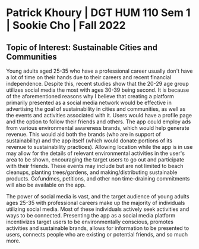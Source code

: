 # Patrick Khoury | DGT HUM 110 Sem 1 | Sookie Cho | Fall 2022

## Topic of Interest: Sustainable Cities and Communities 


Young adults aged 25-35 who have a professional career usually don't have a lot of time on their hands due to their careers and recent financial independence. Despite this, recent studies show that the 20-29 age group utilizes social media the most with ages 30-39 being second. It is because of the aforementioned reasons why I believe that creating a platform primarily presented as a social media network would be effective in advertising the goal of sustainability in cities and communities, as well as the events and activities associated with it. Users would have a profile page and the option to follow their friends and others. The app could employ ads from various environmental awareness brands, which would help generate revenue. This would aid both the brands (who are in support of sustainability) and the app itself (which would donate portions of its revenue to sustainability practices). Allowing location while the app is in use may allow for the details of relevant environmental activities in the user's area to be shown, encouraging the target users to go out and participate with their friends. These events may include but are not limited to beach cleanups, planting trees/gardens, and making/distributing sustainable products. Gofundmes, petitions, and other non time-draining commitments will also be available on the app.

The power of social media is vast, and the target audience of young adults ages 25-35 with professional careers make up the majority of individuals utilizing social media. Most of these individuals actively seek activities and ways to be connected. Presenting the app as a social media platform incentivizes target users to be environmentally conscious, promotes activities and sustainable brands, allows for information to be presented to users, connects people who are existing or potential friends, and so much more.


